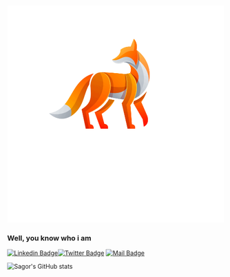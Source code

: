 ![Github Banner](assets/github-banner.png)

### Well, you know who i am

[![Linkedin Badge](https://img.shields.io/badge/LinkedIn-0077B5?style=for-the-badge&logo=linkedin&logoColor=white)](https://www.linkedin.com/in/imransagor/)[![Twitter Badge](https://img.shields.io/badge/Twitter-1DA1F2?style=for-the-badge&logo=twitter&logoColor=white)](https://twitter.com/ImranS4gor) [![Mail Badge](https://img.shields.io/badge/Gmail-D14836?style=for-the-badge&logo=gmail&logoColor=white)](mailto:ceo@imransagor.codes)


![Sagor's GitHub stats](https://github-readme-stats.vercel.app/api/top-langs/?username=s4gor&theme=blue-green)